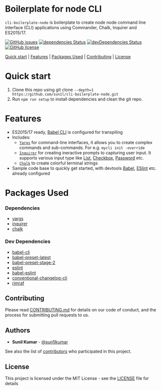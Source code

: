 # Boilerplate for node CLI
`cli-boilerplate-node` is boilerplate to create node node command line interface (CLI) applications using Commander, Chalk, Inquirer and ES2015/17.

[![GitHub issues](https://img.shields.io/github/issues/sun1l/cli-boilerplate-node.svg)](https://github.com/sun1l/cli-boilerplate-node/issues)
[![dependencies Status](https://david-dm.org/sun1l/cli-boilerplate-node/status.svg)](https://david-dm.org/sun1l/cli-boilerplate-node)
[![devDependencies Status](https://david-dm.org/sun1l/cli-boilerplate-node/dev-status.svg)](https://david-dm.org/sun1l/cli-boilerplate-node?type=dev)
[![GitHub license](https://img.shields.io/badge/license-MIT-blue.svg)](https://raw.githubusercontent.com/sun1l/cli-boilerplate-node/master/LICENSE)

[Quick start](#quick-start) |
[Features](#features) |
[Packages Used](#packages-used) |
[Contributing](#contributing) |
[License](#license)

<a id="quick-start"></a>
# Quick start

1. Clone this repo using git clone `--depth=1 https://github.com/sun1l/cli-boilerplate-node.git`
2. Run `npm run setup` to install dependencies and clean the git repo.

# Features

* ES2015/17 ready, [Babel CLI](https://babeljs.io/docs/usage/cli/) is configured for transpiling
* Includes:
  * [`Yargs`][Yargs] for command-line interfaces, it allows you to create complex commands and sub-commands. For e.g. `mycli init -override`
  * [`Inquirer`][Inquirer] for creating ineractive prompts to capturing user input. It supports various input type like [List](https://github.com/SBoudrias/Inquirer.js#list---type-list), [Checkbox](https://github.com/SBoudrias/Inquirer.js#checkbox---type-checkbox), [Password](https://github.com/SBoudrias/Inquirer.js#password---type-password) etc.
  * [`Chalk`][chalk] to create colorful terminal strings
* Sample code base to quickly get started, with devtools [Babel][Babel], [ESlint](http://eslint.org/) etc. already configured

<a id="packages-used"></a>
# Packages Used

### Dependencies

* [yargs](https://www.npmjs.com/package/yargs)
* [inquirer](https://www.npmjs.com/package/inquirer)
* [chalk](https://www.npmjs.com/package/chalk)

### Dev Dependencies

* [babel-cli](https://www.npmjs.com/package/babel-cli)
* [babel-preset-latest](https://www.npmjs.com/package/babel-preset-latest)
* [babel-preset-stage-2](https://www.npmjs.com/package/babel-preset-stage-2)
* [eslint](https://www.npmjs.com/package/eslint)
* [babel-eslint](https://www.npmjs.com/package/babel-eslint)
* [conventional-changelog-cli](https://www.npmjs.com/package/conventional-changelog-cli)
* [rimraf](https://www.npmjs.com/package/rimraf)

## Contributing

Please read [CONTRIBUTING.md](CONTRIBUTING.md) for details on our code of conduct, and the process for submitting pull requests to us.

## Authors

*   **Sunil Kumar** - [@sun1lkumar](https://twitter.com/sun1lkumar)

See also the list of [contributors](https://github.com/sun1l/dotfiles-generator/graphs/contributors) who participated in this project.

## License

This project is licensed under the MIT License - see the [LICENSE](LICENSE) file for details

[Yargs]: https://github.com/yargs/yargs
[Inquirer]: https://github.com/tj/commander.js
[Chalk]: https://github.com/chalk/chalk
[Babel]: https://babeljs.io

